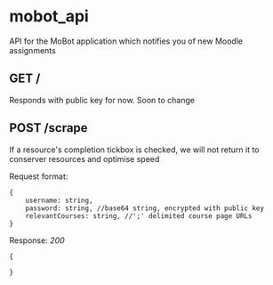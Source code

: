 # mobot_api

API for the MoBot application which notifies you of new Moodle assignments

## GET /

Responds with public key for now. Soon to change

## POST /scrape

If a resource's completion tickbox is checked, we will not return it to conserver resources and optimise speed

Request format:

```
{
    username: string,
    password: string, //base64 string, encrypted with public key
    relevantCourses: string, //';' delimited course page URLs
}
```

Response:
_200_

```
{

}
```
